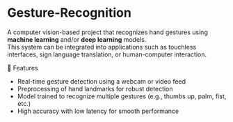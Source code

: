 # Gesture-Recognition
A computer vision-based project that recognizes hand gestures using **machine learning** and/or **deep learning** models.  
This system can be integrated into applications such as touchless interfaces, sign language translation, or human-computer interaction.

📌 Features
- Real-time gesture detection using a webcam or video feed
- Preprocessing of hand landmarks for robust detection
- Model trained to recognize multiple gestures (e.g., thumbs up, palm, fist, etc.)
- High accuracy with low latency for smooth performance

